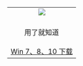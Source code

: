 <table>
  <tr>
    <td colspan=2 align=center><img src="https://cloud.githubusercontent.com/assets/26224842/23655952/7987ae1a-0372-11e7-86d3-530c236782fa.jpg"/></td>
  </tr>
  <tr>
    <td colspan=2 align=center><br/>用了就知道<br/><br/>
      <a href="https://raw.githubusercontent.com/ogate/up/master/ogatew.zip">Win 7、8、10 下载</a><br/>
    </td>
  </tr>
</table>
